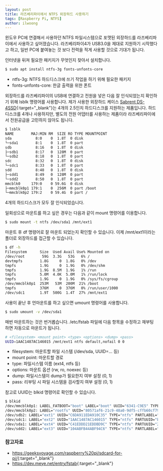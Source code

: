 ```yaml
---
layout: post
title: 라즈베리파이에서 NTFS 외장하드 사용하기
tags: [Raspberry Pi, NTFS]
author: ilwoong
---
```


윈도우 PC에 연결해서 사용하던 NTFS 파일시스템으로 포맷된 외장하드를 라즈베리파이에서 사용하고 싶어졌습니다. 라즈베리파이4가 USB3.0을 제대로 지원하기 시작했다고 하고, 일반 PC에 붙여놓는 것 보다 전력을 적게 사용할 것으로 기대가 됩니다.

인터넷을 뒤져 필요한 패키지가 무엇인지 찾아서 설치합니다. 

```bash
$ sudo apt install ntfs-3g fonts-unfonts-core
```

- ntfs-3g: NTFS 하드디스크에 쓰기 작업을 하기 위해 필요한 패키지
- fonts-unfonts-core: 한글 출력을 위한 폰트

외장하드를 라즈베리파이의 USB에 연결하고 전원을 넣은 다음 잘 인식되었는지 확인하기 위해 lsblk 명령어를 사용합니다. 제가 사용한 외장하드 케이스 [Sabrent DS-4SSD](https://www.sabrent.com/product/DS-4SSD/usb-3-0-4-bay-2-5-hard-drive-ssd-docking-station-fan){:target="_blank"}는 4개의 2.5인치 하드디스크를 지원하는 제품입니다. 하드디스크를 4개나 사용하지만, 별도의 전원 어댑터를 사용하는 제품이라 라즈베리파이에서 전원공급을 고민하지 않아도 됩니다.


```bash
$ lsblk
NAME        MAJ:MIN RM  SIZE RO TYPE MOUNTPOINT
sda           8:0    0  1.8T  0 disk
└─sda1        8:1    0  1.8T  0 part
sdb           8:16   0  1.8T  0 disk
├─sdb1        8:17   0  128M  0 part
└─sdb2        8:18   0  1.8T  0 part
sdc           8:32   0  1.8T  0 disk
└─sdc1        8:33   0  1.8T  0 part
sdd           8:48   0  1.8T  0 disk
├─sdd1        8:49   0  128M  0 part
└─sdd2        8:50   0  1.8T  0 part
mmcblk0     179:0    0 59.6G  0 disk
├─mmcblk0p1 179:1    0  256M  0 part /boot
└─mmcblk0p2 179:2    0 59.4G  0 part /
```

4개의 하드디스크가 모두 잘 인식되었습니다. 

일회성으로 마운트를 하고 싶은 경우는 다음과 같이 mount 명령어를 이용합니다.

```bash
$ sudo mount -t ntfs /dev/sda1 /mnt/ext1
```

마운트 후 df 명령어로 잘 마운트 되었는지 확인할 수 있습니다. 이제 /mnt/ext1이라는 폴더로 외장하드를 접근할 수 있습니다.

```bash
$ df -h
Filesystem      Size  Used Avail Use% Mounted on
/dev/root        59G  3.3G   53G   6% /
devtmpfs        1.8G     0  1.8G   0% /dev
tmpfs           1.9G     0  1.9G   0% /dev/shm
tmpfs           1.9G  8.5M  1.9G   1% /run
tmpfs           5.0M  4.0K  5.0M   1% /run/lock
tmpfs           1.9G     0  1.9G   0% /sys/fs/cgroup
/dev/mmcblk0p1  253M   53M  200M  21% /boot
tmpfs           376M     0  376M   0% /run/user/1000
/dev/sdc1       1.9T  500G  1.4T  27% /mnt/ext1
```

사용이 끝난 후 언마운트를 하고 싶으면 umount 명령어를 사용합니다.

```bash
$ sudo umount -v /dev/sda1
```

매번 마운트하는 것은 번거롭습니다. /etc/fstab 파일에 다음 항목을 수정하고 재부팅 하면 자동으로 마운트가 됩니다.

```bash
# <filesystem> <mount point> <type> <options> <dump> <pass>
UUID=1AAC1487AC146015 /mnt/ext1 ntfs default,nofail 0 0
```

- filesystem: 마운트할 파일 시스템 (/dev/sda, UUID=... 등)
- mount point: 마운트할 경로
- type: 파일시스템 이름 (ext4, ntfs 등)
- options: 마운트 옵션 (rw, ro, noexec 등)
- dump: 파일시스템이 dump가 필요한지 여부 설정 (0, 1)
- pass: 리부팅 시 파일 시스템을 검사할지 여부 설정 (0, 1)

참고로 UUID는 blkid 명령어로 확인할 수 있습니다.

```bash
$ blkid
/dev/mmcblk0p1: LABEL_FATBOOT="boot" LABEL="boot" UUID="6341-C9E5" TYPE="vfat" PARTUUID="ea7d04d6-01"
/dev/mmcblk0p2: LABEL="rootfs" UUID="80571af6-21c9-48a0-9df5-cffb60cf79af" TYPE="ext4" PARTUUID="ea7d04d6-02"
/dev/sdb2: LABEL="ext1" UUID="C6DA911EDA910C35" TYPE="ntfs" PARTLABEL="Basic data partition" PARTUUID="cb52e136-d449-4106-9ba0-4a8cbc8e4e65"
/dev/sdc1: LABEL="ext2" UUID="1AAC1487AC146015" TYPE="ntfs" PARTUUID="bec865cd-01"
/dev/sda1: LABEL="ext4" UUID="C41EDDD21EDDBD9C" TYPE="ntfs" PARTUUID="2ef8bb5d-01"
/dev/sdd2: LABEL="ext3" UUID="104ABFB44ABF94C6" TYPE="ntfs" PARTLABEL="Basic data partition" PARTUUID="9596b51b-c02b-434b-aa76-3355cfc3534e"
```

### 참고자료
- <https://geeksvoyage.com/raspberry%20pi/sdcard-for-pi/>{:target="_blank"}
- <https://dev.meye.net/entry/fstab>{:target="_blank"}